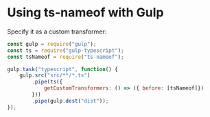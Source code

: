 ﻿# Using ts-nameof with Gulp

Specify it as a custom transformer:

```javascript
const gulp = require("gulp");
const ts = require("gulp-typescript");
const tsNameof = require("ts-nameof");

gulp.task("typescript", function() {
    gulp.src("src/**/*.ts")
        .pipe(ts({
            getCustomTransformers: () => ({ before: [tsNameof]})
        }))
        .pipe(gulp.dest("dist"));
});
```